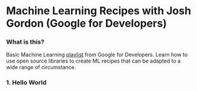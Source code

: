 # Machine Learning Recipes with Josh Gordon (Google for Developers)

### What is this?

Basic Machine Learning [playlist](https://www.youtube.com/playlist?list=PLOU2XLYxmsIIuiBfYad6rFYQU_jL2ryal) from Google for Developers.
Learn how to use open source libraries to create ML recipes that can be adapted to a wide range of circumstance.

### 1. Hello World